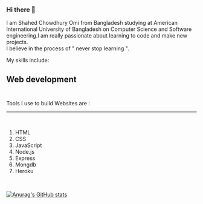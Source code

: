 ### Hi there 👋
I am Shahed Chowdhury Omi from Bangladesh studying at American International University of Bangladesh on Computer Science and Software engineering.I am really passionate about learning to code and make new projects. <br/>
I believe in the process of " never stop learning ".<br/>

My skills include: <br/>
  ## Web development <br/><br/>
Tools I use to build Websites  are :<hr><br/>


  1) HTML
  2) CSS
  3) JavaScript
  4) Node.js
  5) Express
  6) Mongdb
  7) Heroku
<br/>


[![Anurag's GitHub stats](https://github-readme-stats.vercel.app/api?username=Shahed1998)](https://github.com/anuraghazra/github-readme-stats)
 


